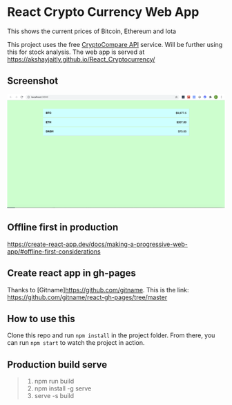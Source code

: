 # React Crypto Currency Web App

This shows the current prices of Bitcoin, Ethereum and Iota

This project uses the free [CryptoCompare API](http://cryptocompare.com/api) service. Will be further using this for stock analysis. The web app is served at https://akshayjaitly.github.io/React_Cryptocurrency/

## Screenshot

![view](src/View.png)

## Offline first in production 

https://create-react-app.dev/docs/making-a-progressive-web-app/#offline-first-considerations

## Create react app in gh-pages

Thanks to [Gitname]https://github.com/gitname.
This is the link: https://github.com/gitname/react-gh-pages/tree/master

## How to use this

Clone this repo and run `npm install` in the project folder. From there, you can run `npm start` to watch the project in action.

## Production build serve

  > 1. npm run build
  > 2. npm install -g serve
  > 3. serve -s build




